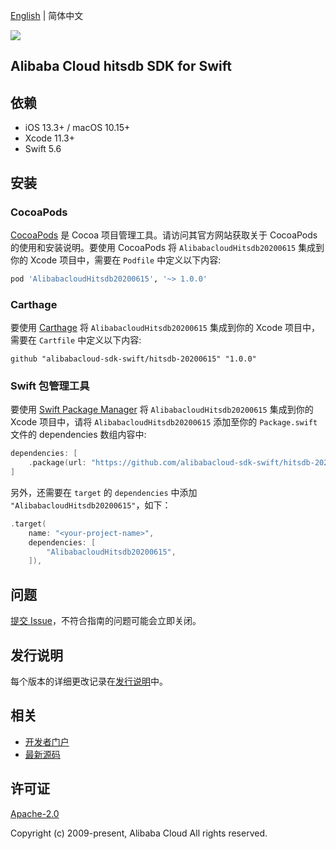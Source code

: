 [English](README.md) | 简体中文

![](https://aliyunsdk-pages.alicdn.com/icons/AlibabaCloud.svg)

## Alibaba Cloud hitsdb SDK for Swift

## 依赖

- iOS 13.3+ / macOS 10.15+
- Xcode 11.3+
- Swift 5.6

## 安装

### CocoaPods

[CocoaPods](https://cocoapods.org) 是 Cocoa 项目管理工具。请访问其官方网站获取关于 CocoaPods 的使用和安装说明。要使用 CocoaPods 将 `AlibabacloudHitsdb20200615` 集成到你的 Xcode 项目中，需要在 `Podfile` 中定义以下内容:

```ruby
pod 'AlibabacloudHitsdb20200615', '~> 1.0.0'
```

### Carthage

要使用 [Carthage](https://github.com/Carthage/Carthage) 将 `AlibabacloudHitsdb20200615` 集成到你的 Xcode 项目中，需要在 `Cartfile` 中定义以下内容:

```ogdl
github "alibabacloud-sdk-swift/hitsdb-20200615" "1.0.0"
```

### Swift 包管理工具

要使用 [Swift Package Manager](https://swift.org/package-manager/) 将 `AlibabacloudHitsdb20200615` 集成到你的 Xcode 项目中，请将 `AlibabacloudHitsdb20200615` 添加至你的 `Package.swift` 文件的 dependencies 数组内容中:

```swift
dependencies: [
    .package(url: "https://github.com/alibabacloud-sdk-swift/hitsdb-20200615.git", from: "1.0.0")
]
```

另外，还需要在 `target` 的 `dependencies` 中添加 `"AlibabacloudHitsdb20200615"`，如下：

```swift
.target(
    name: "<your-project-name>",
    dependencies: [
        "AlibabacloudHitsdb20200615",
    ]),
```

## 问题

[提交 Issue](https://github.com/alibabacloud-sdk-swift/hitsdb-20200615/issues/new)，不符合指南的问题可能会立即关闭。

## 发行说明

每个版本的详细更改记录在[发行说明](./ChangeLog.txt)中。

## 相关

* [开发者门户](https://next.api.aliyun.com/home)
* [最新源码](https://github.com/alibabacloud-sdk-swift/hitsdb-20200615)

## 许可证

[Apache-2.0](http://www.apache.org/licenses/LICENSE-2.0)

Copyright (c) 2009-present, Alibaba Cloud All rights reserved.
